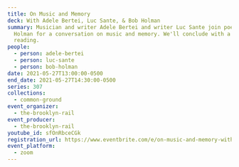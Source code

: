```yaml
---
title: On Music and Memory
deck: With Adele Bertei, Luc Sante, & Bob Holman
summary: Musician and writer Adele Bertei and writer Luc Sante join poet Bob
  Holman for a conversation on music and memory. We'll conclude with a poetry
  reading.
people:
  - person: adele-bertei
  - person: luc-sante
  - person: bob-holman
date: 2021-05-27T13:00:00-0500
end_date: 2021-05-27T14:30:00-0500
series: 307
collections:
  - common-ground
event_organizer:
  - the-brooklyn-rail
event_producer:
  - the-brooklyn-rail
youtube_id: sfOnRbceCGk
registration_url: https://www.eventbrite.com/e/on-music-and-memory-with-adele-bertei-luc-sante-bob-holman-tickets-156196324411
event_platform:
  - zoom
---
```


